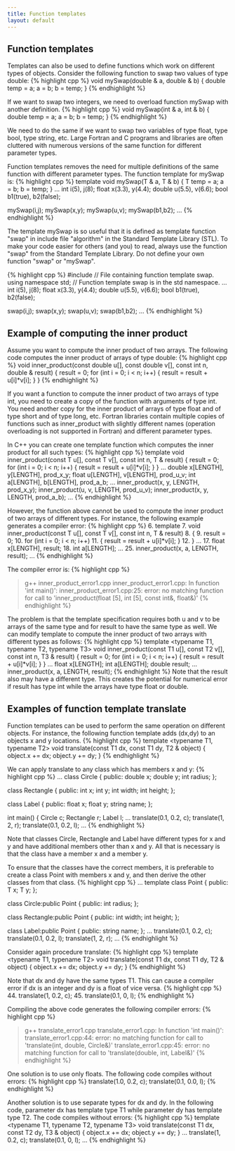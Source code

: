```yaml
---
title: Function templates
layout: default
---
```


## Function templates

Templates can also be used to define functions
which work on different types of objects.
Consider the following function to swap two values of type double:
{% highlight cpp %}
void mySwap(double & a, double & b)
{
  double temp = a;
  a = b;
  b = temp;
}
{% endhighlight %}

If we want to swap two integers, we need to overload function
mySwap with another definition.
{% highlight cpp %}
void mySwap(int & a, int & b)
{
  double temp = a;
  a = b;
  b = temp;
}
{% endhighlight %}


We need to do the same if we want to swap two variables of type float,
type bool, type string, etc.
Large Fortran and C programs and libraries are often cluttered
with numerous versions of the same function for different parameter types.

Function templates removes the need for multiple definitions
of the same function with different parameter types.
The function template for mySwap is:
{% highlight cpp %}
template <typename T>
void mySwap(T & a, T & b)
{
  T temp = a;
  a = b;
  b = temp;
}
...
  int i(5), j(8);
  float x(3.3), y(4.4);
  double u(5.5), v(6.6);
  bool b1(true), b2(false);

  mySwap(i,j);
  mySwap(x,y);
  mySwap(u,v);
  mySwap(b1,b2);
...
{% endhighlight %}

The template mySwap is so useful that it is defined
as template function "swap" in include file "algorithm"
in the Standard Template Library (STL).
To make your code easier for others (and you) to read,
always use the function "swap" from the Standard Template Library.
Do not define your own function "swap" or "mySwap".

{% highlight cpp %}
#include <algorithm>    // File containing function template swap.
using namespace std;    // Function template swap is in the std namespace.
...
  int i(5), j(8);
  float x(3.3), y(4.4);
  double u(5.5), v(6.6);
  bool b1(true), b2(false);

  swap(i,j);
  swap(x,y);
  swap(u,v);
  swap(b1,b2);
...
{% endhighlight %}

## Example of computing the inner product

Assume you want to compute the inner product of two arrays.
The following code computes the inner product of arrays of type double:
{% highlight cpp %}
void inner_product(const double u[], const double v[], 
                   const int n, double & result)
{
  result = 0;
  for (int i = 0; i < n; i++)
    { result = result + u[i]*v[i]; }
}
{% endhighlight %}

If you want a function to compute the inner product of two arrays
of type int, you need to create a copy of the function
with arguments of type int.
You need another copy for the inner product of arrays of type float
and of type short and of type long, etc.
Fortran libraries contain multiple copies of functions such as inner_product
with slightly different names 
(operation overloading is not supported in Fortran)
and different parameter types.

In C++ you can create one template function which computes
the inner product for all such types:
{% highlight cpp %}
template <typename T>
void inner_product(const T u[], const T v[], const int n, T & result)
{
  result = 0;
  for (int i = 0; i < n; i++)
    { result = result + u[i]*v[i]; }
}
...
  double x[LENGTH], y[LENGTH], prod_x_y;
  float u[LENGTH], v[LENGTH], prod_u_v;
  int a[LENGTH], b[LENGTH], prod_a_b;
...
  inner_product(x, y, LENGTH, prod_x_y);
  inner_product(u, v, LENGTH, prod_u_v);
  inner_product(x, y, LENGTH, prod_a_b);
...
{% endhighlight %}

However, the function above cannot be used to compute
the inner product of two arrays of different types.
For instance, the following example generates a compiler error:
{% highlight cpp %}
 6. template <typename T>
 7. void inner_product(const T u[], const T v[], const int n, T & result)
 8. {
 9.   result = 0;
10.  for (int i = 0; i < n; i++)
11.    { result = result + u[i]*v[i]; }
12. }
...
17.   float x[LENGTH], result;
18.   int a[LENGTH];
...
25.   inner_product(x, a, LENGTH, result);
...
{% endhighlight %}

The compiler error is:
{% highlight cpp %}
> g++ inner_product_error1.cpp
inner_product_error1.cpp: In function 'int main()':
inner_product_error1.cpp:25: error: no matching function for call to 
        'inner_product(float [5], int [5], const int&, float&)'
{% endhighlight %}

The problem is that the template specification requires both u and v
to be arrays of the same type and for result to have the same type as well.
We can modify template to compute the inner product of two arrays with
different types as follows:
{% highlight cpp %}
template <typename T1, typename T2, typename T3>
void inner_product(const T1 u[], const T2 v[], const int n, T3 & result)
{
  result = 0;
  for (int i = 0; i < n; i++) {
    result = result + u[i]*v[i]; 
  }
}
...
   float x[LENGTH];
   int a[LENGTH];
   double result;
...
   inner_product(x, a, LENGTH, result);
{% endhighlight %}
Note that the result also may have a different type.
This creates the potential for numerical error if result has type int
while the arrays have type float or double.

## Examples of function template translate

Function templates can be used to perform the same operation
on different objects.
For instance, the following function template
adds (dx,dy) to an objects x and y locations.
{% highlight cpp %}
template <typename T1, typename T2>
void translate(const T1 dx, const T1 dy,
               T2 & object)
{
  object.x += dx;
  object.y += dy;
}
{% endhighlight %}

We can apply translate to any class which has members x and y:
{% highlight cpp %}
...
class Circle
{
public:
  double x;
  double y;
  int radius;
};

class Rectangle 
{
public:
  int x;
  int y;
  int width;
  int height;
};

class Label
{
public:
  float x;
  float y;
  string name;
};


int main()
{
  Circle c;
  Rectangle r;
  Label l;
...
  translate(0.1, 0.2, c);
  translate(1, 2, r);
  translate(0.1, 0.2, l);
...
{% endhighlight %}

Note that classes Circle, Rectangle and Label have different types for x and y
and have additional members other than x and y.
All that is necessary is that the class have a member x and a member y.

To ensure that the classes have the correct members,
it is preferable to create a class Point with members x and y,
and then derive the other classes from that class.
{% highlight cpp %}
...
template <typename T>
class Point
{
public:
  T x;
  T y;
};

class Circle:public Point<double>
{
public:
  int radius;
};

class Rectangle:public Point<int> 
{
public:
  int width;
  int height;
};

class Label:public Point<float>
{
public:
  string name;
};
...
  translate(0.1, 0.2, c);
  translate(0.1, 0.2, l);
  translate(1, 2, r);
...
{% endhighlight %}

Consider again procedure translate:
{% highlight cpp %}
template <typename T1, typename T2>
void translate(const T1 dx, const T1 dy,
               T2 & object)
{
  object.x += dx;
  object.y += dy;
}
{% endhighlight %}

Note that dx and dy have the same types T1.
This can cause a compiler error if dx is an integer and dy is a float
of vice versa.
{% highlight cpp %}
44.  translate(1, 0.2, c);
45.  translate(0.1, 0, l);
{% endhighlight %}

Compiling the above code generates the following compiler errors:
{% highlight cpp %}
>  g++ translate_error1.cpp
translate_error1.cpp: In function 'int main()':
translate_error1.cpp:44: error: no matching function 
    for call to 'translate(int, double, Circle&)'
translate_error1.cpp:45: error: no matching function 
    for call to 'translate(double, int, Label&)'
{% endhighlight %}

One solution is to use only floats.
The following code compiles without errors:
{% highlight cpp %}
translate(1.0, 0.2, c);
translate(0.1, 0.0, l);
{% endhighlight %}

Another solution is to use separate types for dx and dy.
In the following code, parameter dx has template type T1
while parameter dy has template type T2.
The code compiles without errors:
{% highlight cpp %}
template <typename T1, typename T2, typename T3>
void translate(const T1 dx, const T2 dy,
               T3 & object)
{
  object.x += dx;
  object.y += dy;
}
...
  translate(1, 0.2, c);
  translate(0.1, 0, l);
...
{% endhighlight %}


